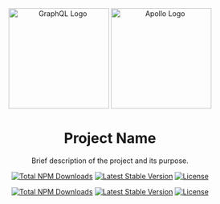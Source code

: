 <div align="center">
  <a href="https://graphql.org/" target="_blank"><img src="https://graphql.org/img/logo.svg" width="200" alt="GraphQL Logo"></a>
  <a href="https://www.apollographql.com/" target="_blank"><img src="https://apollographql.gallerycdn.vsassets.io/extensions/apollographql/apollo-studio/0.9.0/1600338260458/Microsoft.VisualStudio.Services.Icons.Default" width="200" alt="Apollo Logo"></a>
  <h1>Project Name</h1>
  <p>Brief description of the project and its purpose.</p>
</div>

<p align="center">
  <a href="https://www.npmjs.com/package/graphql"><img src="https://img.shields.io/npm/dt/graphql" alt="Total NPM Downloads"></a>
  <a href="https://www.npmjs.com/package/graphql"><img src="https://img.shields.io/npm/v/graphql" alt="Latest Stable Version"></a>
  <a href="https://www.npmjs.com/package/graphql"><img src="https://img.shields.io/npm/l/graphql" alt="License"></a>
</p>

<p align="center">
  <a href="https://www.npmjs.com/package/@apollo/client"><img src="https://img.shields.io/npm/dt/@apollo/client" alt="Total NPM Downloads"></a>
  <a href="https://www.npmjs.com/package/@apollo/client"><img src="https://img.shields.io/npm/v/@apollo/client" alt="Latest Stable Version"></a>
  <a href="https://www.npmjs.com/package/@apollo/client"><img src="https://img.shields.io/npm/l/@apollo/client" alt="License"></a>
</p>

